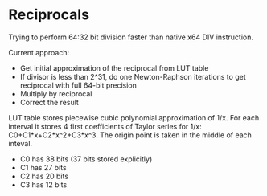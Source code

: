 # Reciprocals

Trying to perform 64:32 bit division faster than native x64 DIV instruction.

Current approach:
- Get initial approximation of the reciprocal from LUT table
- If divisor is less than 2^31, do one Newton-Raphson iterations to get reciprocal with full 64-bit precision
- Multiply by reciprocal
- Correct the result

LUT table stores piecewise cubic polynomial approximation of 1/x. For each interval it stores 4 first coefficients of Taylor series for 1/x: C0+C1\*x+C2\*x^2+C3\*x^3. The origin point is taken in the middle of each inteval.
- C0 has 38 bits (37 bits stored explicitly)
- C1 has 27 bits
- C2 has 20 bits
- C3 has 12 bits